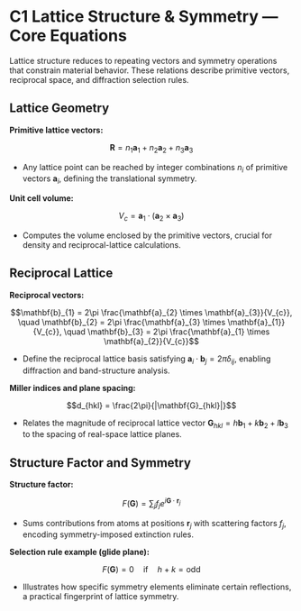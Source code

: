 # C1 Lattice Structure & Symmetry — Core Equations

Lattice structure reduces to repeating vectors and symmetry operations that constrain material behavior. These relations describe primitive vectors, reciprocal space, and diffraction selection rules.

## Lattice Geometry
**Primitive lattice vectors:**

$$\mathbf{R} = n_{1} \mathbf{a}_{1} + n_{2} \mathbf{a}_{2} + n_{3} \mathbf{a}_{3}$$

- Any lattice point can be reached by integer combinations $n_{i}$ of primitive vectors $\mathbf{a}_{i}$, defining the translational symmetry.

**Unit cell volume:**

$$V_{c} = \mathbf{a}_{1} \cdot (\mathbf{a}_{2} \times \mathbf{a}_{3})$$

- Computes the volume enclosed by the primitive vectors, crucial for density and reciprocal-lattice calculations.

## Reciprocal Lattice
**Reciprocal vectors:**

$$\mathbf{b}_{1} = 2\pi \frac{\mathbf{a}_{2} \times \mathbf{a}_{3}}{V_{c}}, \quad \mathbf{b}_{2} = 2\pi \frac{\mathbf{a}_{3} \times \mathbf{a}_{1}}{V_{c}}, \quad \mathbf{b}_{3} = 2\pi \frac{\mathbf{a}_{1} \times \mathbf{a}_{2}}{V_{c}}$$

- Define the reciprocal lattice basis satisfying $\mathbf{a}_{i} \cdot \mathbf{b}_{j} = 2\pi \delta_{ij}$, enabling diffraction and band-structure analysis.

**Miller indices and plane spacing:**

$$d_{hkl} = \frac{2\pi}{|\mathbf{G}_{hkl}|}$$

- Relates the magnitude of reciprocal lattice vector $\mathbf{G}_{hkl} = h \mathbf{b}_{1} + k \mathbf{b}_{2} + l \mathbf{b}_{3}$ to the spacing of real-space lattice planes.

## Structure Factor and Symmetry
**Structure factor:**

$$F(\mathbf{G}) = \sum_{j} f_{j} e^{i \mathbf{G} \cdot \mathbf{r}_{j}}$$

- Sums contributions from atoms at positions $\mathbf{r}_{j}$ with scattering factors $f_{j}$, encoding symmetry-imposed extinction rules.

**Selection rule example (glide plane):**

$$F(\mathbf{G}) = 0 \quad \text{if} \quad h + k = \text{odd}$$

- Illustrates how specific symmetry elements eliminate certain reflections, a practical fingerprint of lattice symmetry.
